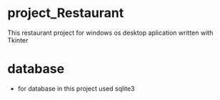 # project_Restaurant
This restaurant project for windows os desktop aplication written with Tkinter

# database
* for database in this project used sqlite3
